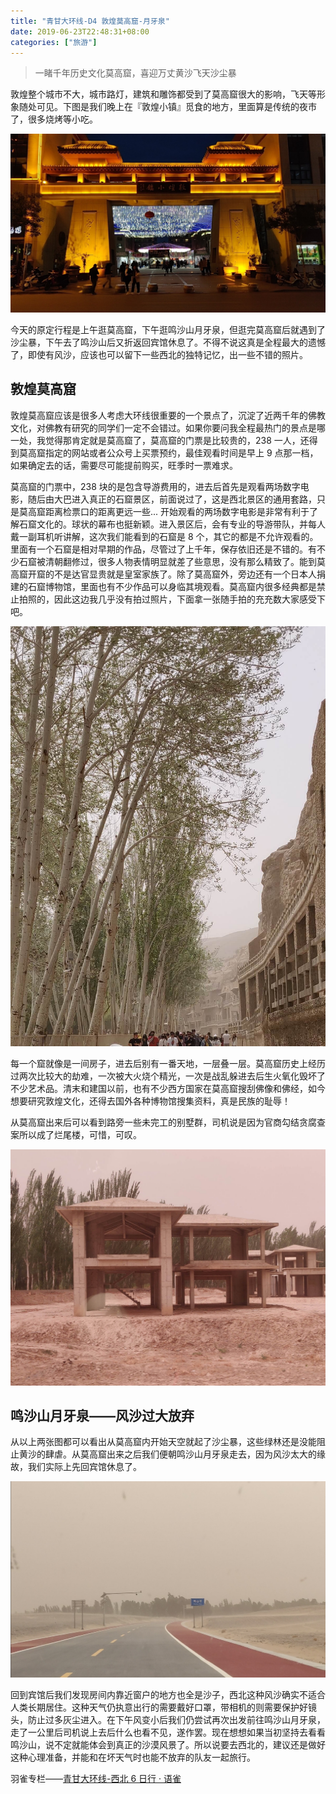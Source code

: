 ```yaml
---
title: "青甘大环线-D4 敦煌莫高窟-月牙泉"
date: 2019-06-23T22:48:31+08:00
categories: ["旅游"]
---
```


> 一睹千年历史文化莫高窟，喜迎万丈黄沙飞天沙尘暴

敦煌整个城市不大，城市路灯，建筑和雕饰都受到了莫高窟很大的影响，飞天等形象随处可见。下图是我们晚上在『敦煌小镇』觅食的地方，里面算是传统的夜市了，很多烧烤等小吃。

![敦煌小镇](/pictures/2019/201905/2019-05-14_15-44-31.jpg)

今天的原定行程是上午逛莫高窟，下午逛鸣沙山月牙泉，但逛完莫高窟后就遇到了沙尘暴，下午去了鸣沙山后又折返回宾馆休息了。不得不说这真是全程最大的遗憾了，即使有风沙，应该也可以留下一些西北的独特记忆，出一些不错的照片。

## 敦煌莫高窟

敦煌莫高窟应该是很多人考虑大环线很重要的一个景点了，沉淀了近两千年的佛教文化，对佛教有研究的同学们一定不会错过。如果你要问我全程最热门的景点是哪一处，我觉得那肯定就是莫高窟了，莫高窟的门票是比较贵的，238 一人，还得到莫高窟指定的网站或者公众号上买票预约，最佳观看时间是早上 9 点那一档，如果确定去的话，需要尽可能提前购买，旺季时一票难求。

莫高窟的门票中，238 块的是包含导游费用的，进去后首先是观看两场数字电影，随后由大巴进入真正的石窟景区，前面说过了，这是西北景区的通用套路，只是莫高窟距离检票口的距离更远一些... 开始观看的两场数字电影是非常有利于了解石窟文化的。球状的幕布也挺新颖。进入景区后，会有专业的导游带队，并每人戴一副耳机听讲解，这次我们能看到的石窟是 8 个，其它的都是不允许观看的。里面有一个石窟是相对早期的作品，尽管过了上千年，保存依旧还是不错的。有不少石窟被清朝翻修过，很多人物表情明显就差了些意思，没有那么精致了。能到莫高窟开窟的不是达官显贵就是皇室家族了。除了莫高窟外，旁边还有一个日本人捐建的石窟博物馆，里面也有不少作品可以身临其境观看。莫高窟内很多经典都是禁止拍照的，因此这边我几乎没有拍过照片，下面拿一张随手拍的充充数大家感受下吧。

![敦煌莫高窟](/pictures/2019/201905/2019-05-14_13-18-49.jpg)

每一个窟就像是一间房子，进去后别有一番天地，一层叠一层。莫高窟历史上经历过两次比较大的劫难，一次被大火烧个精光，一次是战乱躲进去后生火氧化毁坏了不少艺术品。清末和建国以前，也有不少西方国家在莫高窟搜刮佛像和佛经，如今想要研究敦煌文化，还得去国外各种博物馆搜集资料，真是民族的耻辱！

从莫高窟出来后可以看到路旁一些未完工的别墅群，司机说是因为官商勾结贪腐查案所以成了烂尾楼，可惜，可叹。

![废弃别墅群](/pictures/2019/201905/2019-05-14_15-14-10.jpg)

## 鸣沙山月牙泉——风沙过大放弃

从以上两张图都可以看出从莫高窟内开始天空就起了沙尘暴，这些绿林还是没能阻止黄沙的肆虐。从莫高窟出来之后我们便朝鸣沙山月牙泉走去，因为风沙太大的缘故，我们实际上先回宾馆休息了。

![鸣山村](/pictures/2019/201905/2019-05-14_15-10-49.jpg)

回到宾馆后我们发现房间内靠近窗户的地方也全是沙子，西北这种风沙确实不适合人类长期居住。这种天气仍执意出行的需要戴好口罩，带相机的则需要保护好镜头，防止过多灰尘进入。在下午风变小后我们仍尝试再次出发前往鸣沙山月牙泉，走了一公里后司机说上去后什么也看不见，遂作罢。现在想想如果当初坚持去看看鸣沙山，说不定就能体会到真正的沙漠风景了。所以说要去西北的，建议还是做好这种心理准备，并能和在坏天气时也能不放弃的队友一起旅行。

羽雀专栏——[青甘大环线-西北 6 日行 · 语雀](https://www.yuque.com/billryan/siab93)